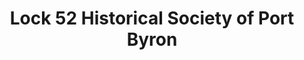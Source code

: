 ---
layout: repo
title: "Lock 52 Historical Society of Port Byron"
id: 21918
permalink: repos/21918/
---